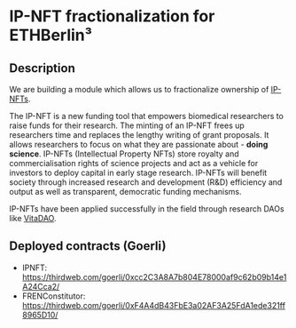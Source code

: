 # IP-NFT fractionalization for ETHBerlin³

## Description

We are building a module which allows us to fractionalize ownership of [IP-NFTs](https://github.com/IP-NFT?view_as=public).

The IP-NFT is a new funding tool that empowers biomedical researchers to raise funds for their research. The minting of an IP-NFT frees up researchers time and replaces the lengthy writing of grant proposals. It allows researchers to focus on what they are passionate about - **doing science**. IP-NFTs (Intellectual Property NFTs) store royalty and commercialisation rights of science projects and act as a vehicle for investors to deploy capital in early stage research. IP-NFTs will benefit society through increased research and development (R&D) efficiency and output as well as transparent, democratic funding mechanisms.

IP-NFTs have been applied successfully in the field through research DAOs like [VitaDAO](https://www.vitadao.com/). 

## Deployed contracts (Goerli)

- IPNFT: https://thirdweb.com/goerli/0xcc2C3A8A7b804E78000af9c62b09b14e1A24Cca2/
- FRENConstitutor: https://thirdweb.com/goerli/0xF4A4dB43FbE3a02AF3A25FdA1ede321ff8965D10/
